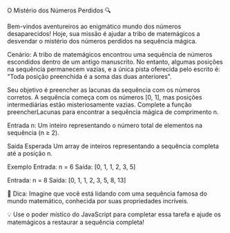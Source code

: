 O Mistério dos Números Perdidos 🔍


Bem-vindos aventureiros ao enigmático mundo dos números desaparecidos! Hoje, sua missão é ajudar a tribo de matemágicos a desvendar o mistério dos números perdidos na sequência mágica.

Cenário: A tribo de matemágicos encontrou uma sequência de números escondidos dentro de um antigo manuscrito. No entanto, algumas posições na sequência permanecem vazias, e a única pista oferecida pelo escrito é: "Toda posição preenchida é a soma das duas anteriores".

Seu objetivo é preencher as lacunas da sequência com os números corretos. A sequência começa com os números [0, 1], mas posições intermediárias estão misteriosamente vazias. Complete a função preencherLacunas para encontrar a sequência mágica de comprimento n.

Entrada
n: Um inteiro representando o número total de elementos na sequência (n ≥ 2).

Saída Esperada
Um array de inteiros representando a sequência completa até a posição n.

Exemplo
Entrada: n = 6
Saída: [0, 1, 1, 2, 3, 5]

Entrada: n = 8
Saída: [0, 1, 1, 2, 3, 5, 8, 13]

🔑 Dica: Imagine que você está lidando com uma sequência famosa do mundo matemático, conhecida por suas propriedades incríveis.

💡 Use o poder místico do JavaScript para completar essa tarefa e ajude os matemágicos a restaurar a sequência completa!
